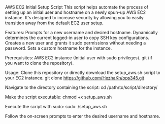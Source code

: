 AWS EC2 Initial Setup Script This script helps automate the process of setting up an initial user and hostname on a newly spun-up AWS EC2 instance. It's designed to increase security by allowing you to easily transition away from the default EC2 user setup.

Features: Prompts for a new username and desired hostname. Dynamically determines the current logged-in user to copy SSH key configurations. Creates a new user and grants it sudo permissions without needing a password. Sets a custom hostname for the instance.

Prerequisites: AWS EC2 instance (Initial user with sudo privileges). git (if you want to clone the repository).

Usage: Clone this repository or directly download the setup_aws.sh script to your EC2 instance.
git clone https://github.com/HezhaKh/ops345.git

Navigate to the directory containing the script:
cd /path/to/script/directory/

Make the script executable:
chmod +x setup_aws.sh

Execute the script with sudo:
sudo ./setup_aws.sh

Follow the on-screen prompts to enter the desired username and hostname.
